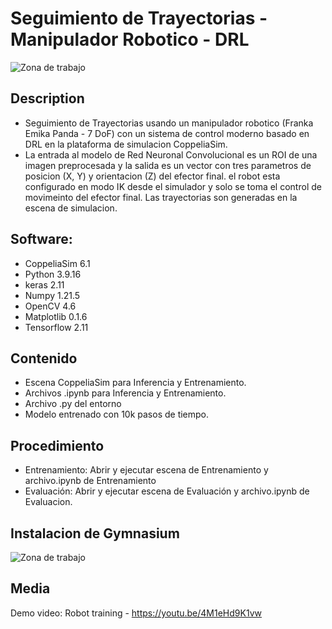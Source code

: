 <h1> Seguimiento de Trayectorias - Manipulador Robotico - DRL </h1>

![Zona de trabajo](https://github.com/)
<h2> Description </h2>

- Seguimiento de Trayectorias usando un manipulador robotico (Franka Emika Panda - 7 DoF) con un sistema de control moderno basado en DRL en la plataforma de simulacion CoppeliaSim.
- La entrada al modelo de Red Neuronal Convolucional es un ROI de una imagen preprocesada y la salida es un vector con tres parametros de posicion (X, Y) y orientacion (Z) del efector final. el robot esta configurado en modo IK desde el simulador y solo se toma el control de movimeinto del efector final. Las trayectorias son generadas en la escena de simulacion. 
<h2> Software: </h2>

- CoppeliaSim 6.1
- Python 3.9.16
- keras 2.11
- Numpy 1.21.5
- OpenCV 4.6
- Matplotlib 0.1.6
- Tensorflow 2.11
<h2> Contenido </h2>

- Escena CoppeliaSim para Inferencia y Entrenamiento.
- Archivos .ipynb para Inferencia y Entrenamiento.
- Archivo .py del entorno
- Modelo entrenado con 10k pasos de tiempo.
<h2> Procedimiento </h2>

- Entrenamiento: Abrir y ejecutar escena de Entrenamiento y archivo.ipynb de Entrenamiento
- Evaluación: Abrir y ejecutar escena de Evaluación y archivo.ipynb de Evaluacion.
<h2> Instalacion de Gymnasium </h2>

![Zona de trabajo](https://github.com/Roger)
<h2> Media </h2>

Demo video: Robot training - https://youtu.be/4M1eHd9K1vw
